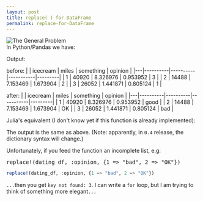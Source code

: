 ```yaml
---
layout: post
title: replace( ) for DataFrame
permalink: replace-for-DataFrame
---
```


<div dir="ltr" style="text-align: left;" trbidi="on">
<div dir="ltr" style="text-align: left;" trbidi="on">
<img alt="The General Problem" src="http://imgs.xkcd.com/comics/the_general_problem.png" /><br />
In Python/Pandas we have:

<script src="https://gist.github.com/aflyax/29fbce693d198040cd68.js"></script>
Output:

before: 
|   | icecream | miles    | something | opinion |
|---|----------|----------|-----------|---------|
| 1 | 40920    | 8.326976 | 0.953952  | 3       |
| 2 | 14488    | 7.153469 | 1.673904  | 2       |
| 3 | 26052    | 1.441871 | 0.805124  | 1       |

after:
|   | icecream | miles    | something | opinion |
|---|----------|----------|-----------|---------|
| 1 | 40920    | 8.326976 | 0.953952  | good    |
| 2 | 14488    | 7.153469 | 1.673904  | OK      |
| 3 | 26052    | 1.441871 | 0.805124  | bad     |

Julia's equivalent (I don't know yet if this function is already implemented):
<br />
<script src="https://gist.github.com/aflyax/23dfcfcedc53e44026f0.js"></script>

The output is the same as above. (Note: apparently, in <code>0.4</code> release, the dictionary syntax will change.)

Unfortunately, if you feed the function an incomplete list, e.g:

<div class="highlight highlight-julia"><pre><span class="pl-s3">replace!</span>(dating_df, <span class="pl-c1">:opinion</span>, {<span class="pl-c1">1</span> <span class="pl-k">=</span><span class="pl-k">&gt;</span> <span class="pl-s1"><span class="pl-pds">"</span>bad<span class="pl-pds">"</span></span>, <span class="pl-c1">2</span> <span class="pl-k">=</span><span class="pl-k">&gt;</span> <span class="pl-s1"><span class="pl-pds">"</span>OK<span class="pl-pds">"</span></span>})</pre></div>

``` julia
replace!(dating_df, :opinion, {1 => "bad", 2 => "OK"})
```

`...`then you get `key not found: 3`. I can write a `for` loop, but I am trying to think of something more elegant`...`
